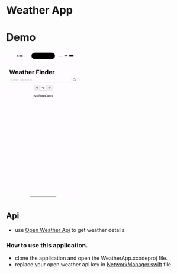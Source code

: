 # Weather App

# Demo
<img src="../Demos/WeatherApp.gif" alt="Weather App Demo" width="200" height="400">

## Api
* use [Open Weather Api](https://openweathermap.org/forecast5) to get weather details

### How to use this application.
* clone the application and open the WeatherApp.xcodeproj file.
* replace your open weather api key in [NetworkManager.swift](https://github.com/vinaykumar0339/SwiftUIApps/blob/main/WeatherApp/WeatherApp/Network/NetworkManager.swift#L14) file